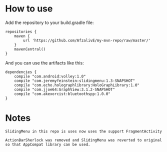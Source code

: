 How to use
==========

Add the repository to your build.gradle file:

    repositories {
        maven {
            url 'https://github.com/AfzalivE/my-mvn-repo/raw/master/'
        }
        mavenCentral()
    }

And you can use the artifacts like this:

    dependencies {
        compile "com.android:volley:1.0"
        compile "com.jeremyfeinstein:slidingmenu:1.3-SNAPSHOT"
        compile "com.echo.holographlibrary:HoloGraphLibrary:1.0"
        compile "com.jjoe64:GraphView:3.1.2-SNAPSHOT"
        compile "com.akexorcist:bluetoothspp:1.0.0"
    }

Notes
======
    SlidingMenu in this repo is uses now uses the support FragmentActivity

    ActionBarSherlock was removed and SlidingMenu was reverted to original so that AppCompat library can be used.
